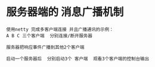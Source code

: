 #  服务器端的 消息广播机制
    使用netty 完成多客户端连接 并且广播通讯的示例：
    A B C 三个客户端  分别连接/断开服务器
    
    服务器把响应事件广播到其他2个客户端
    
    启动一个服务器后  分别启动3个 客户端  观看3个客户端的控制台输出